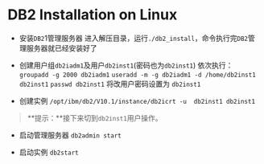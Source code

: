 # DB2 Installation on Linux

- 安装```DB2```1管理服务器
	进入解压目录，运行```./db2_install```，命令执行完```DB2```管理服务器就已经安装好了
	
- 创建用户组```db2iadm1```及用户```db2inst1```(密码也为```db2inst1```)
	依次执行：
	```groupadd -g 2000 db2iadm1```
	```useradd -m -g db2iadm1 -d /home/db2inst1 db2inst1```
	```passwd db2inst1``` 将改用户密码设置为 ```db2inst1```

- 创建实例
	```/opt/ibm/db2/V10.1/instance/db2icrt -u  db2inst1 db2inst1```

> **提示：**接下来切到```db2inst1```用户操作。

- 启动管理服务器
	```db2admin start```

- 启动实例
	```db2start```
